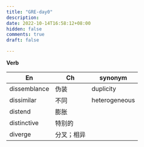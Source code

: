 ```yaml
---
title: "GRE-day0"
description: 
date: 2022-10-14T16:58:12+08:00
hidden: false
comments: true
draft: false

---
```


**Verb**

   En        |  Ch    |  synonym  |
-------------|--------|-----------|
dissemblance | 伪装   | duplicity |
dissimilar   |不同    |heterogeneous|
distend   |膨胀    ||
distinctive   |特别的    ||
diverge   |分叉；相异    ||

